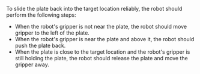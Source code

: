 To slide the plate back into the target location reliably, the robot should perform the following steps:
- When the robot's gripper is not near the plate, the robot should move gripper to the left of the plate.
- When the robot's gripper is near the plate and above it, the robot should push the plate back.
- When the plate is close to the target location and the robot's gripper is still holding the plate, the robot should release the plate and move the gripper away.